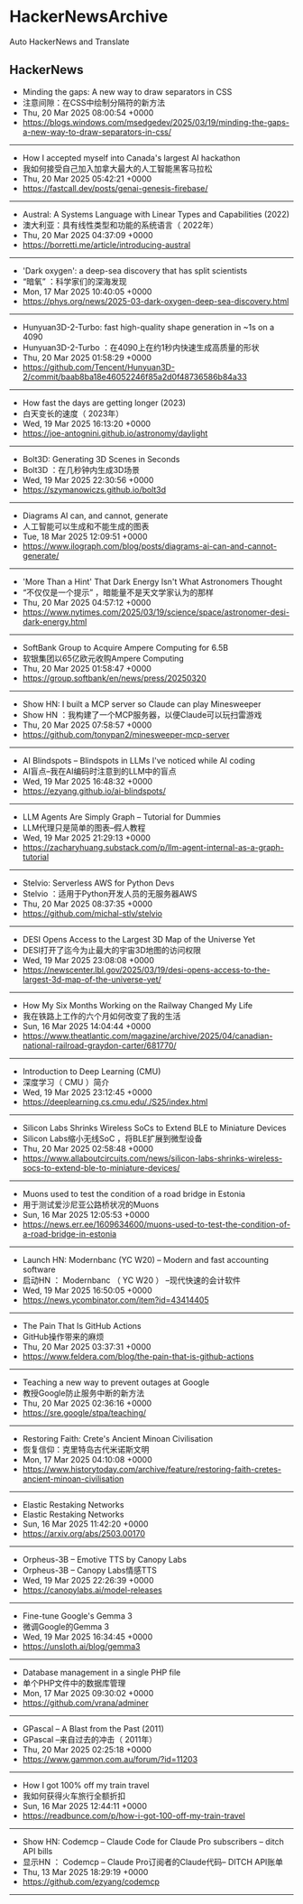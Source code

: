 # HackerNewsArchive
Auto HackerNews and Translate

## HackerNews
* Minding the gaps: A new way to draw separators in CSS
* 注意间隙：在CSS中绘制分隔符的新方法
* Thu, 20 Mar 2025 08:00:54 +0000
* https://blogs.windows.com/msedgedev/2025/03/19/minding-the-gaps-a-new-way-to-draw-separators-in-css/
----
* How I accepted myself into Canada's largest AI hackathon
* 我如何接受自己加入加拿大最大的人工智能黑客马拉松
* Thu, 20 Mar 2025 05:42:21 +0000
* https://fastcall.dev/posts/genai-genesis-firebase/
----
* Austral: A Systems Language with Linear Types and Capabilities (2022)
* 澳大利亚：具有线性类型和功能的系统语言（ 2022年）
* Thu, 20 Mar 2025 04:37:09 +0000
* https://borretti.me/article/introducing-austral
----
* 'Dark oxygen': a deep-sea discovery that has split scientists
* “暗氧” ：科学家们的深海发现
* Mon, 17 Mar 2025 10:40:05 +0000
* https://phys.org/news/2025-03-dark-oxygen-deep-sea-discovery.html
----
* Hunyuan3D-2-Turbo: fast high-quality shape generation in ~1s on a 4090
* Hunyuan3D-2-Turbo ：在4090上在约1秒内快速生成高质量的形状
* Thu, 20 Mar 2025 01:58:29 +0000
* https://github.com/Tencent/Hunyuan3D-2/commit/baab8ba18e46052246f85a2d0f48736586b84a33
----
* How fast the days are getting longer (2023)
* 白天变长的速度（ 2023年）
* Wed, 19 Mar 2025 16:13:20 +0000
* https://joe-antognini.github.io/astronomy/daylight
----
* Bolt3D: Generating 3D Scenes in Seconds
* Bolt3D ：在几秒钟内生成3D场景
* Wed, 19 Mar 2025 22:30:56 +0000
* https://szymanowiczs.github.io/bolt3d
----
* Diagrams AI can, and cannot, generate
* 人工智能可以生成和不能生成的图表
* Tue, 18 Mar 2025 12:09:51 +0000
* https://www.ilograph.com/blog/posts/diagrams-ai-can-and-cannot-generate/
----
* 'More Than a Hint' That Dark Energy Isn't What Astronomers Thought
* “不仅仅是一个提示” ，暗能量不是天文学家认为的那样
* Thu, 20 Mar 2025 04:57:12 +0000
* https://www.nytimes.com/2025/03/19/science/space/astronomer-desi-dark-energy.html
----
* SoftBank Group to Acquire Ampere Computing for 6.5B
* 软银集团以65亿欧元收购Ampere Computing
* Thu, 20 Mar 2025 01:58:47 +0000
* https://group.softbank/en/news/press/20250320
----
* Show HN: I built a MCP server so Claude can play Minesweeper
* Show HN ：我构建了一个MCP服务器，以便Claude可以玩扫雷游戏
* Thu, 20 Mar 2025 07:58:57 +0000
* https://github.com/tonypan2/minesweeper-mcp-server
----
* AI Blindspots – Blindspots in LLMs I've noticed while AI coding
* AI盲点–我在AI编码时注意到的LLM中的盲点
* Wed, 19 Mar 2025 16:48:32 +0000
* https://ezyang.github.io/ai-blindspots/
----
* LLM Agents Are Simply Graph – Tutorial for Dummies
* LLM代理只是简单的图表–假人教程
* Wed, 19 Mar 2025 21:29:13 +0000
* https://zacharyhuang.substack.com/p/llm-agent-internal-as-a-graph-tutorial
----
* Stelvio: Serverless AWS for Python Devs
* Stelvio ：适用于Python开发人员的无服务器AWS
* Thu, 20 Mar 2025 08:37:35 +0000
* https://github.com/michal-stlv/stelvio
----
* DESI Opens Access to the Largest 3D Map of the Universe Yet
* DESI打开了迄今为止最大的宇宙3D地图的访问权限
* Wed, 19 Mar 2025 23:08:08 +0000
* https://newscenter.lbl.gov/2025/03/19/desi-opens-access-to-the-largest-3d-map-of-the-universe-yet/
----
* How My Six Months Working on the Railway Changed My Life
* 我在铁路上工作的六个月如何改变了我的生活
* Sun, 16 Mar 2025 14:04:44 +0000
* https://www.theatlantic.com/magazine/archive/2025/04/canadian-national-railroad-graydon-carter/681770/
----
* Introduction to Deep Learning (CMU)
* 深度学习（ CMU ）简介
* Wed, 19 Mar 2025 23:12:45 +0000
* https://deeplearning.cs.cmu.edu/./S25/index.html
----
* Silicon Labs Shrinks Wireless SoCs to Extend BLE to Miniature Devices
* Silicon Labs缩小无线SoC ，将BLE扩展到微型设备
* Thu, 20 Mar 2025 02:58:48 +0000
* https://www.allaboutcircuits.com/news/silicon-labs-shrinks-wireless-socs-to-extend-ble-to-miniature-devices/
----
* Muons used to test the condition of a road bridge in Estonia
* 用于测试爱沙尼亚公路桥状况的Muons
* Sun, 16 Mar 2025 12:05:53 +0000
* https://news.err.ee/1609634600/muons-used-to-test-the-condition-of-a-road-bridge-in-estonia
----
* Launch HN: Modernbanc (YC W20) – Modern and fast accounting software
* 启动HN ： Modernbanc （ YC W20 ） –现代快速的会计软件
* Wed, 19 Mar 2025 16:50:05 +0000
* https://news.ycombinator.com/item?id=43414405
----
* The Pain That Is GitHub Actions
* GitHub操作带来的麻烦
* Thu, 20 Mar 2025 03:37:31 +0000
* https://www.feldera.com/blog/the-pain-that-is-github-actions
----
* Teaching a new way to prevent outages at Google
* 教授Google防止服务中断的新方法
* Thu, 20 Mar 2025 02:36:16 +0000
* https://sre.google/stpa/teaching/
----
* Restoring Faith: Crete's Ancient Minoan Civilisation
* 恢复信仰：克里特岛古代米诺斯文明
* Mon, 17 Mar 2025 04:10:08 +0000
* https://www.historytoday.com/archive/feature/restoring-faith-cretes-ancient-minoan-civilisation
----
* Elastic Restaking Networks
* Elastic Restaking Networks
* Sun, 16 Mar 2025 11:42:20 +0000
* https://arxiv.org/abs/2503.00170
----
* Orpheus-3B – Emotive TTS by Canopy Labs
* Orpheus-3B – Canopy Labs情感TTS
* Wed, 19 Mar 2025 22:26:39 +0000
* https://canopylabs.ai/model-releases
----
* Fine-tune Google's Gemma 3
* 微调Google的Gemma 3
* Wed, 19 Mar 2025 16:34:45 +0000
* https://unsloth.ai/blog/gemma3
----
* Database management in a single PHP file
* 单个PHP文件中的数据库管理
* Mon, 17 Mar 2025 09:30:02 +0000
* https://github.com/vrana/adminer
----
* GPascal – A Blast from the Past (2011)
* GPascal –来自过去的冲击（ 2011年）
* Thu, 20 Mar 2025 02:25:18 +0000
* https://www.gammon.com.au/forum/?id=11203
----
* How I got 100% off my train travel
* 我如何获得火车旅行全额折扣
* Sun, 16 Mar 2025 12:44:11 +0000
* https://readbunce.com/p/how-i-got-100-off-my-train-travel
----
* Show HN: Codemcp – Claude Code for Claude Pro subscribers – ditch API bills
* 显示HN ： Codemcp – Claude Pro订阅者的Claude代码– DITCH API账单
* Thu, 13 Mar 2025 18:29:19 +0000
* https://github.com/ezyang/codemcp
----

